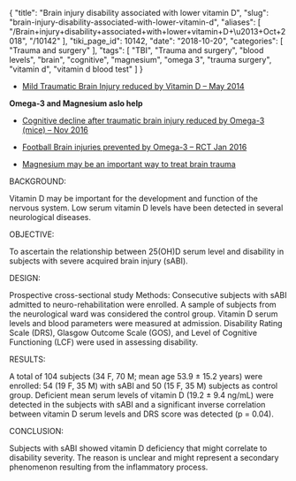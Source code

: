 {
    "title": "Brain injury disability associated with lower vitamin D",
    "slug": "brain-injury-disability-associated-with-lower-vitamin-d",
    "aliases": [
        "/Brain+injury+disability+associated+with+lower+vitamin+D+\u2013+Oct+2018",
        "/10142"
    ],
    "tiki_page_id": 10142,
    "date": "2018-10-20",
    "categories": [
        "Trauma and surgery"
    ],
    "tags": [
        "TBI",
        "Trauma and surgery",
        "blood levels",
        "brain",
        "cognitive",
        "magnesium",
        "omega 3",
        "trauma surgery",
        "vitamin d",
        "vitamin d blood test"
    ]
}


* [Mild Traumatic Brain Injury reduced by Vitamin D – May 2014](/posts/mild-traumatic-brain-injury-reduced-by-vitamin-d)

 **Omega-3 and Magnesium aslo help** 

* [Cognitive decline after traumatic brain injury reduced by Omega-3 (mice) – Nov 2016](/posts/cognitive-decline-after-traumatic-brain-injury-reduced-by-omega-3-mice)

* [Football Brain injuries prevented by Omega-3 – RCT Jan 2016](/posts/football-brain-injuries-prevented-by-omega-3-rct)

* [Magnesium may be an important way to treat brain trauma](/posts/magnesium-may-be-an-important-way-to-treat-brain-trauma)

</div>

BACKGROUND:

Vitamin D may be important for the development and function of the nervous system. Low serum vitamin D levels have been detected in several neurological diseases.

OBJECTIVE:

To ascertain the relationship between 25(OH)D serum level and disability in subjects with severe acquired brain injury (sABI).

DESIGN:

Prospective cross-sectional study Methods: Consecutive subjects with sABI admitted to neuro-rehabilitation were enrolled. A sample of subjects from the neurological ward was considered the control group. Vitamin D serum levels and blood parameters were measured at admission. Disability Rating Scale (DRS), Glasgow Outcome Scale (GOS), and Level of Cognitive Functioning (LCF) were used in assessing disability.

RESULTS:

A total of 104 subjects (34 F, 70 M; mean age 53.9 ± 15.2 years) were enrolled: 54 (19 F, 35 M) with sABI and 50 (15 F, 35 M) subjects as control group. Deficient mean serum levels of vitamin D (19.2 ± 9.4 ng/mL) were detected in the subjects with sABI and a significant inverse correlation between vitamin D serum levels and DRS score was detected (p = 0.04).

CONCLUSION:

Subjects with sABI showed vitamin D deficiency that might correlate to disability severity. The reason is unclear and might represent a secondary phenomenon resulting from the inflammatory process.